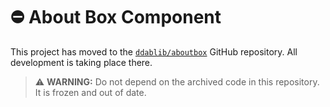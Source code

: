 # :no_entry: About Box Component

This project has moved to the [`ddablib/aboutbox`](https://github.com/ddablib/aboutbox) GitHub repository. All development is taking place there.

> :warning: **WARNING:** Do not depend on the archived code in this repository. It is frozen and out of date.
